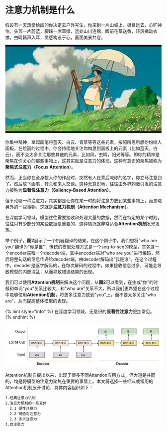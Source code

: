 # 注意力机制是什么

假设有一天热爱绘画的你决定去户外写生，你来到一片山坡上，极目远去，心旷神怡。头顶一片蔚蓝，脚踩一席草绿，远处山川连绵，眼前花草送香，轻风拂动衣襟，虫鸣籁声入耳，灵感构设于心，画面美景共卷。

![&#x56FE;1 &#x300A;&#x8D77;&#x98CE;&#x4E86;&#x300B;&#x63D2;&#x56FE;](../../../.gitbook/assets/infoflow-2021-05-19-15-43-38.png)

你集中精神，拿起画笔将蓝天、白云、青草等等这些元素，按照所思所想纷纷绘入画板。在绘画的过程中，你会持续地关注你构思到画板上的元素（比如蓝天，白云），而不会太多关注那些其他的元素，比如风，虫鸣，阳光等等。即你的精神是聚焦在你关心的那些事物上，这其实就是注意力的体现，这种有意识的聚焦被称为**聚焦式注意力（Focus Attention**）。

然而，正当你在全身投入你的作品时，突然有人在背后喊你的名字，你立马注意到了，然后放下画笔，转头和来人交谈。这种无意识地，往往由外界刺激引发的注意力被称为**显著性注意力（Saliency-Based Attention）**。

但不论哪一种注意力，其实都是让你在某一时刻将注意力放到某些事物上，而忽略另外的一些事物，这就是**注意力机制（Attention Mechanism）**。

在深度学习领域，模型往往需要接收和处理大量的数据，然而在特定的某个时刻，往往只有少部分的某些数据是重要的，这种情况就非常适合**Attention机制**发光发热。

举个例子，**图2**展示了一个机器翻译的结果，在这个例子中，我们想将"who are you"翻译为"你是谁"，传统的模型处理方式是一个seq-to-seq的模型，其包含一个encoder端和一个decoder端，其中encoder端对"who are you"进行编码，然后将整句话的信息传递给decoder端，由decoder解码出"我是谁"。在这个过程中，decoder是逐字解码的，在每次解码的过程中，如果接收信息过多，可能会导致模型的内部混乱，从而导致错误结果的出现。

我们可以使用**Attention机制**来解决这个问题，从**图2**可以看到，在生成"你"的时候和单词"you"关系比较大，和"who are"关系不大，所以我们更希望在这个过程中能够使用**Attention机制**，将更多注意力放到"you"上，而不要太多关注"who are"，从而提高整体模型的表现。

{% hint style="info" %}
在深度学习领域，无意识的**显著性注意力**更加常见。
{% endhint %}

![&#x56FE;2 &#x673A;&#x5668;&#x7FFB;&#x8BD1;&#x4EFB;&#x52A1;](../../../.gitbook/assets/image%20%2813%29.png)

Attention机制自提出以来，出现了很多不同Attention应用方式，但大道是共同的，均是将模型的注意力聚焦在重要的事情上。本文将选择一些经典或常用的Attention机制展开讨论，具体内容组织如下：

```text
1.经典注意力机制
2.注意力机制的一些变体
  2.1 硬性注意力
  2.2 键值对注意力
  2.3 多头注意力
3.自注意力
```



